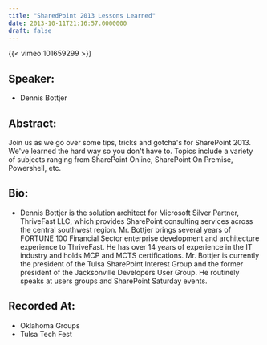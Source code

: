 ```yaml
---
title: "SharedPoint 2013 Lessons Learned"
date: 2013-10-11T21:16:57.0000000
draft: false
---
```


{{< vimeo 101659299 >}}

## Speaker:

 - Dennis Bottjer

## Abstract:

<p>Join us as we go over some tips, tricks and gotcha's for SharePoint 2013. We've learned the hard way so you don't have to. Topics include a variety of subjects ranging from SharePoint Online, SharePoint On Premise, Powershell, etc.</p>

## Bio:

 - <p>Dennis Bottjer is the solution architect for Microsoft Silver Partner, ThriveFast LLC, which provides SharePoint consulting services across the central southwest region. Mr. Bottjer brings several years of FORTUNE 100 Financial Sector enterprise development and architecture experience to ThriveFast. He has over 14 years of experience in the IT industry and holds MCP and MCTS certifications. Mr. Bottjer is currently the president of the Tulsa SharePoint Interest Group and the former president of the Jacksonville Developers User Group. He routinely speaks at users groups and SharePoint Saturday events.
</p>

## Recorded At:

 - Oklahoma Groups
 - Tulsa Tech Fest

